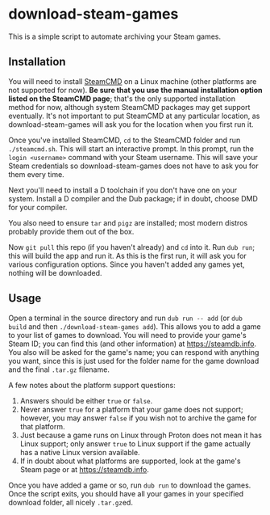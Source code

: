 # download-steam-games

This is a simple script to automate archiving your Steam games.

## Installation

You will need to install [SteamCMD](https://developer.valvesoftware.com/wiki/SteamCMD) on a Linux
machine (other platforms are not supported for now). **Be sure that you use the manual installation
option listed on the SteamCMD page**; that's the only supported installation method for now, although
system SteamCMD packages may get support eventually. It's not important to put SteamCMD at any particular
location, as download-steam-games will ask you for the location when you first run it.

Once you've installed SteamCMD, `cd` to the SteamCMD folder and run `./steamcmd.sh`. This will start
an interactive prompt. In this prompt, run the `login <username>` command with your Steam username. This
will save your Steam credentials so download-steam-games does not have to ask you for them every time.

Next you'll need to install a D toolchain if you don't have one on your system. Install a D compiler and
the Dub package; if in doubt, choose DMD for your compiler.

You also need to ensure `tar` and `pigz` are installed; most modern distros probably provide them
out of the box.

Now `git pull` this repo (if you haven't already) and `cd` into it. Run `dub run`; this will build the app
and run it. As this is the first run, it will ask you for various configuration options. Since you haven't
added any games yet, nothing will be downloaded.

## Usage

Open a terminal in the source directory and run `dub run -- add` (or `dub build` and then `./download-steam-games add`).
This allows you to add a game to your list of games to download. You will need to provide your game's Steam ID; you can
find this (and other information) at https://steamdb.info. You also will be asked for the game's name; you can respond
with anything you want, since this is just used for the folder name for the game download and the final `.tar.gz` filename.

A few notes about the platform support questions:

1. Answers should be either `true` or `false`.
2. Never answer `true` for a platform that your game does not support; however, you may answer `false` if
   you wish not to archive the game for that platform.
3. Just because a game runs on Linux through Proton does not mean it has Linux support; only answer `true`
   to Linux support if the game actually has a native Linux version available.
4. If in doubt about what platforms are supported, look at the game's Steam page or at https://steamdb.info.

Once you have added a game or so, run `dub run` to download the games. Once the script exits, you should have
all your games in your specified download folder, all nicely `.tar.gz`ed.
